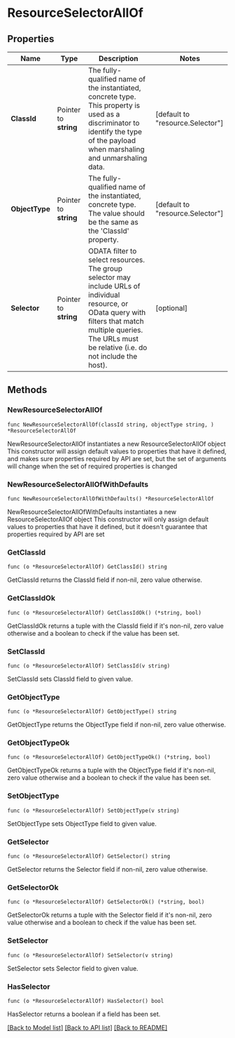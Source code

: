 # ResourceSelectorAllOf

## Properties

Name | Type | Description | Notes
------------ | ------------- | ------------- | -------------
**ClassId** | Pointer to **string** | The fully-qualified name of the instantiated, concrete type. This property is used as a discriminator to identify the type of the payload when marshaling and unmarshaling data. | [default to "resource.Selector"]
**ObjectType** | Pointer to **string** | The fully-qualified name of the instantiated, concrete type. The value should be the same as the &#39;ClassId&#39; property. | [default to "resource.Selector"]
**Selector** | Pointer to **string** | ODATA filter to select resources. The group selector may include URLs of individual resource, or OData query with filters that match multiple queries. The URLs must be relative (i.e. do not include the host). | [optional] 

## Methods

### NewResourceSelectorAllOf

`func NewResourceSelectorAllOf(classId string, objectType string, ) *ResourceSelectorAllOf`

NewResourceSelectorAllOf instantiates a new ResourceSelectorAllOf object
This constructor will assign default values to properties that have it defined,
and makes sure properties required by API are set, but the set of arguments
will change when the set of required properties is changed

### NewResourceSelectorAllOfWithDefaults

`func NewResourceSelectorAllOfWithDefaults() *ResourceSelectorAllOf`

NewResourceSelectorAllOfWithDefaults instantiates a new ResourceSelectorAllOf object
This constructor will only assign default values to properties that have it defined,
but it doesn't guarantee that properties required by API are set

### GetClassId

`func (o *ResourceSelectorAllOf) GetClassId() string`

GetClassId returns the ClassId field if non-nil, zero value otherwise.

### GetClassIdOk

`func (o *ResourceSelectorAllOf) GetClassIdOk() (*string, bool)`

GetClassIdOk returns a tuple with the ClassId field if it's non-nil, zero value otherwise
and a boolean to check if the value has been set.

### SetClassId

`func (o *ResourceSelectorAllOf) SetClassId(v string)`

SetClassId sets ClassId field to given value.


### GetObjectType

`func (o *ResourceSelectorAllOf) GetObjectType() string`

GetObjectType returns the ObjectType field if non-nil, zero value otherwise.

### GetObjectTypeOk

`func (o *ResourceSelectorAllOf) GetObjectTypeOk() (*string, bool)`

GetObjectTypeOk returns a tuple with the ObjectType field if it's non-nil, zero value otherwise
and a boolean to check if the value has been set.

### SetObjectType

`func (o *ResourceSelectorAllOf) SetObjectType(v string)`

SetObjectType sets ObjectType field to given value.


### GetSelector

`func (o *ResourceSelectorAllOf) GetSelector() string`

GetSelector returns the Selector field if non-nil, zero value otherwise.

### GetSelectorOk

`func (o *ResourceSelectorAllOf) GetSelectorOk() (*string, bool)`

GetSelectorOk returns a tuple with the Selector field if it's non-nil, zero value otherwise
and a boolean to check if the value has been set.

### SetSelector

`func (o *ResourceSelectorAllOf) SetSelector(v string)`

SetSelector sets Selector field to given value.

### HasSelector

`func (o *ResourceSelectorAllOf) HasSelector() bool`

HasSelector returns a boolean if a field has been set.


[[Back to Model list]](../README.md#documentation-for-models) [[Back to API list]](../README.md#documentation-for-api-endpoints) [[Back to README]](../README.md)



